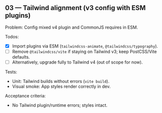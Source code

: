 ## 03 — Tailwind alignment (v3 config with ESM plugins)

Problem: Config mixed v4 plugin and CommonJS requires in ESM.

Todos:
- [x] Import plugins via ESM (`tailwindcss-animate`, `@tailwindcss/typography`).
- [ ] Remove `@tailwindcss/vite` if staying on Tailwind v3; keep PostCSS/Vite defaults.
- [ ] Alternatively, upgrade fully to Tailwind v4 (out of scope for now).

Tests:
- Unit: Tailwind builds without errors (`vite build`).
- Visual smoke: App styles render correctly in dev.

Acceptance criteria:
- No Tailwind plugin/runtime errors; styles intact.

